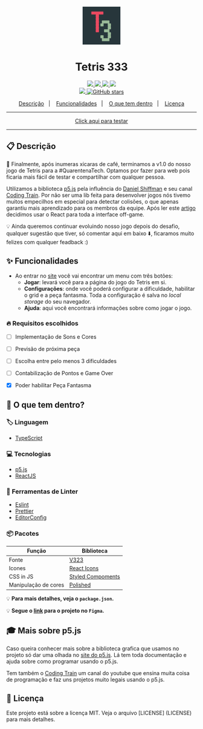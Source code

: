 <p align="center">
  <a href="https://tetris333.netlify.app/">
    <img alt="Logo" src="public/logo512.png" width="100" />
  </a>
</p>
<h1 align="center">
  Tetris 333
</h1>

<p align="center">
  <a href="https://github.com/henry-ns/desafio333/graphs/commit-activity" alt="Maintenance">
    <img src="https://img.shields.io/badge/Maintained%3F-yes-1EAE72.svg" />
  </a>

  <a href="https://tetris333.netlify.app/" alt="Website tetris333.netlify.app">
    <img src="https://img.shields.io/website-up-down-1EAE72-red/https/tetris333.netlify.app" />
  </a>

  <!-- License -->
  <a href="./LICENSE" alt="License: MIT">
    <img src="https://img.shields.io/badge/License-MIT-1EAE72.svg" />
  </a>

  <!-- codefactor -->
  <a href="https://www.codefactor.io/repository/github/henry-ns/desafio333" alt="CodeFactor">
    <img src="https://www.codefactor.io/repository/github/henry-ns/desafio333/badge" />
  </a>

  <br/>
  <!-- if your app is a website deployed on Netlify -->
  <a href="https://app.netlify.com/sites/tetris333/deploys" alt="Netlify Status">
    <img src="https://api.netlify.com/api/v1/badges/a8174029-82b6-416e-9a20-ba1fb2d2e3dd/deploy-status" />
  </a>
  <!-- Social -->
  <a href="https://github.com/henry-ns/desafio333/stargazers">
    <img alt="GitHub stars" src="https://img.shields.io/github/stars/henry-ns/desafio333?style=social">
  </a>
</p>

<!-- summary -->
<p align="center">
  <a href="#clipboard-descrição">Descrição</a>&nbsp;&nbsp;&nbsp;|&nbsp;&nbsp;&nbsp;
  <a href="#sparkles-funcionalidades">Funcionalidades</a>&nbsp;&nbsp;&nbsp;|&nbsp;&nbsp;&nbsp;
  <a href="#-o-que-tem-dentro">O que tem dentro</a>&nbsp;&nbsp;&nbsp;|&nbsp;&nbsp;&nbsp;
  <a href="#memo-licença">Licença</a>
</p>

---

<p align="center">
  <a href="https://tetris333.netlify.app/">Click aqui para testar</a>
</p>

---

## :clipboard: Descrição

:tada: Finalmente, após inumeras xicaras de café, terminamos a v1.0 do nosso jogo de Tetris para a #QuarentenaTech.  Optamos por fazer para web pois ficaria mais fácil de testar e compartilhar com qualquer pessoa.

Utilizamos a biblioteca [p5.js](https://p5js.org) pela influência do [Daniel Shiffman](https://github.com/shiffman) e seu canal [Coding Train](https://www.youtube.com/user/shiffman). Por não ser uma lib feita para desenvolver jogos nós tivemo muitos empecilhos em especial para detectar colisões, o que apenas garantiu mais aprendizado para os membros da equipe. Após ler este [artigo](https://dev.to/christiankastner/integrating-p5-js-with-react-i0d) decidimos usar o React para toda a interface off-game.

:bulb: Ainda queremos continuar evoluindo nosso jogo depois do desafio, qualquer sugestão que tiver, só comentar aqui em baixo :arrow_down:, ficaramos muito felizes com qualquer feadback :)

<!-- Nós pretendemos criar um site contendo diversos jogos arcades classicos. -->

## :sparkles: Funcionalidades

- Ao entrar no [site](https://tetris333.netlify.app/) você vai encontrar um menu com três botões:
  - **Jogar**: levará você para a página do jogo do Tetris em si.
  - **Configurações**: onde você poderá configurar a dificuldade, habilitar o grid e a peça fantasma. Toda a configuração é salva no _local storage_ do seu navegador.
  - **Ajuda**: aqui você encontrará informações sobre como jogar o jogo.

### :fire: Requisitos escolhidos

  - [ ] Implementação de Sons e Cores
  - [ ] Previsão de próxima peça
  - [ ] Escolha entre pelo menos 3 dificuldades
  - [ ] Contabilização de Pontos e Game Over
  - [x] Poder habilitar Peça Fantasma


## 🧐 O que tem dentro?

### :label: Linguagem
- [TypeScript](https://www.typescriptlang.org/)

### :computer: Tecnologias

- [p5.js](https://p5js.org)
- [ReactJS](https://reactjs.org/)

### :art: Ferramentas de Linter
- [Eslint](https://eslint.org/)
- [Prettier](https://prettier.io/)
- [EditorConfig](https://editorconfig.org/)

### :package:  Pacotes

| Função                    | Biblioteca                                                      |
| ------------------------- | --------------------------------------------------------------- |
| Fonte                     | [V323](https://fonts.google.com/specimen/VT323)                 |
| Icones                    | [React Icons](https://react-icons.netlify.com/#/)               |
| CSS in JS                 | [Styled Compoments](https://www.styled-components.com/)         |
| Manipulação de cores      | [Polished](https://polished.js.org/)                            |

:bulb: **Para mais detalhes, veja o `package.json`.**

:bulb: **Segue o [link](https://www.figma.com/file/L3sSkpTpFBcSdmmk7mr7J1/tetris?node-id=0%3A1) para o projeto no `Figma`.**

## 🎓 Mais sobre p5.js

Caso queira conhecer mais sobre a biblioteca grafica que usamos no projeto só dar uma olhada no [site do p5.js](https://p5js.org). Lá tem toda documentação e ajuda sobre como programar usando o p5.js.

Tem também o [Coding Train](https://www.youtube.com/user/shiffman) um canal do youtube que ensina muita coisa de programação e faz uns projetos muito legais usando o p5.js.

## :memo: Licença

Este projeto está sobre a licença MIT. Veja o arquivo [LICENSE] (LICENSE) para mais detalhes.
